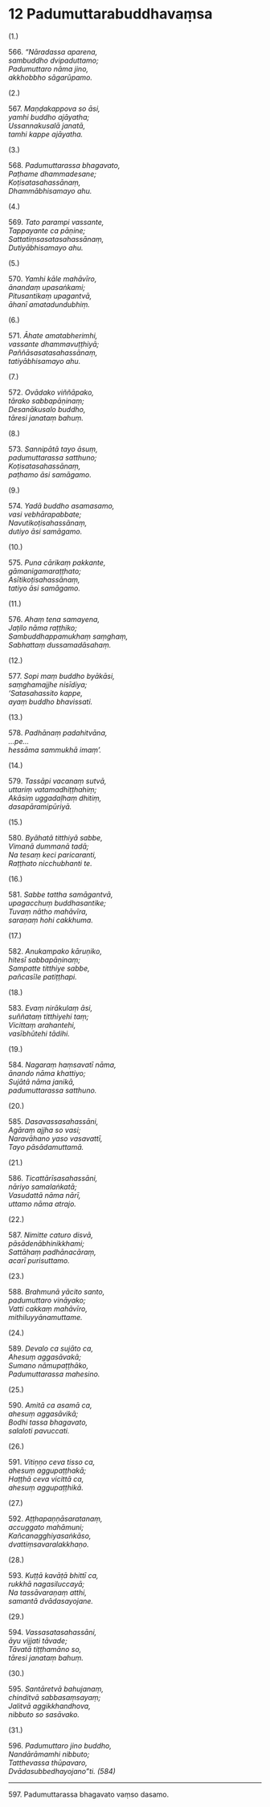 # 12 Padumuttarabuddhavaṃsa

(1.)

566\. _“Nāradassa aparena,_  
_sambuddho dvipaduttamo;_  
_Padumuttaro nāma jino,_  
_akkhobbho sāgarūpamo._  

(2.)

567\. _Maṇḍakappova so āsi,_  
_yamhi buddho ajāyatha;_  
_Ussannakusalā janatā,_  
_tamhi kappe ajāyatha._  

(3.)

568\. _Padumuttarassa bhagavato,_  
_Paṭhame dhammadesane;_  
_Koṭisatasahassānaṃ,_  
_Dhammābhisamayo ahu._  

(4.)

569\. _Tato parampi vassante,_  
_Tappayante ca pāṇine;_  
_Sattatiṃsasatasahassānaṃ,_  
_Dutiyābhisamayo ahu._  

(5.)

570\. _Yamhi kāle mahāvīro,_  
_ānandaṃ upasaṅkami;_  
_Pitusantikaṃ upagantvā,_  
_āhanī amatadundubhiṃ._  

(6.)

571\. _Āhate amatabherimhi,_  
_vassante dhammavuṭṭhiyā;_  
_Paññāsasatasahassānaṃ,_  
_tatiyābhisamayo ahu._  

(7.)

572\. _Ovādako viññāpako,_  
_tārako sabbapāṇinaṃ;_  
_Desanākusalo buddho,_  
_tāresi janataṃ bahuṃ._  

(8.)

573\. _Sannipātā tayo āsuṃ,_  
_padumuttarassa satthuno;_  
_Koṭisatasahassānaṃ,_  
_paṭhamo āsi samāgamo._  

(9.)

574\. _Yadā buddho asamasamo,_  
_vasi vebhārapabbate;_  
_Navutikoṭisahassānaṃ,_  
_dutiyo āsi samāgamo._  

(10.)

575\. _Puna cārikaṃ pakkante,_  
_gāmanigamaraṭṭhato;_  
_Asītikoṭisahassānaṃ,_  
_tatiyo āsi samāgamo._  

(11.)

576\. _Ahaṃ tena samayena,_  
_Jaṭilo nāma raṭṭhiko;_  
_Sambuddhappamukhaṃ saṃghaṃ,_  
_Sabhattaṃ dussamadāsahaṃ._  

(12.)

577\. _Sopi maṃ buddho byākāsi,_  
_saṃghamajjhe nisīdiya;_  
_‘Satasahassito kappe,_  
_ayaṃ buddho bhavissati._  

(13.)

578\. _Padhānaṃ padahitvāna,_  
_…pe…_  
_hessāma sammukhā imaṃ’._  

(14.)

579\. _Tassāpi vacanaṃ sutvā,_  
_uttariṃ vatamadhiṭṭhahiṃ;_  
_Akāsiṃ uggadaḷhaṃ dhitiṃ,_  
_dasapāramipūriyā._  

(15.)

580\. _Byāhatā titthiyā sabbe,_  
_Vimanā dummanā tadā;_  
_Na tesaṃ keci paricaranti,_  
_Raṭṭhato nicchubhanti te._  

(16.)

581\. _Sabbe tattha samāgantvā,_  
_upagacchuṃ buddhasantike;_  
_Tuvaṃ nātho mahāvīra,_  
_saraṇaṃ hohi cakkhuma._  

(17.)

582\. _Anukampako kāruṇiko,_  
_hitesī sabbapāṇinaṃ;_  
_Sampatte titthiye sabbe,_  
_pañcasīle patiṭṭhapi._  

(18.)

583\. _Evaṃ nirākulaṃ āsi,_  
_suññataṃ titthiyehi taṃ;_  
_Vicittaṃ arahantehi,_  
_vasībhūtehi tādihi._  

(19.)

584\. _Nagaraṃ haṃsavatī nāma,_  
_ānando nāma khattiyo;_  
_Sujātā nāma janikā,_  
_padumuttarassa satthuno._  

(20.)

585\. _Dasavassasahassāni,_  
_Agāraṃ ajjha so vasi;_  
_Naravāhano yaso vasavattī,_  
_Tayo pāsādamuttamā._  

(21.)

586\. _Ticattārīsasahassāni,_  
_nāriyo samalaṅkatā;_  
_Vasudattā nāma nārī,_  
_uttamo nāma atrajo._  

(22.)

587\. _Nimitte caturo disvā,_  
_pāsādenābhinikkhami;_  
_Sattāhaṃ padhānacāraṃ,_  
_acarī purisuttamo._  

(23.)

588\. _Brahmunā yācito santo,_  
_padumuttaro vināyako;_  
_Vatti cakkaṃ mahāvīro,_  
_mithiluyyānamuttame._  

(24.)

589\. _Devalo ca sujāto ca,_  
_Ahesuṃ aggasāvakā;_  
_Sumano nāmupaṭṭhāko,_  
_Padumuttarassa mahesino._  

(25.)

590\. _Amitā ca asamā ca,_  
_ahesuṃ aggasāvikā;_  
_Bodhi tassa bhagavato,_  
_salaloti pavuccati._  

(26.)

591\. _Vitiṇṇo ceva tisso ca,_  
_ahesuṃ aggupaṭṭhakā;_  
_Haṭṭhā ceva vicittā ca,_  
_ahesuṃ aggupaṭṭhikā._  

(27.)

592\. _Aṭṭhapaṇṇāsaratanaṃ,_  
_accuggato mahāmuni;_  
_Kañcanagghiyasaṅkāso,_  
_dvattiṃsavaralakkhaṇo._  

(28.)

593\. _Kuṭṭā kavāṭā bhittī ca,_  
_rukkhā nagasiluccayā;_  
_Na tassāvaraṇaṃ atthi,_  
_samantā dvādasayojane._  

(29.)

594\. _Vassasatasahassāni,_  
_āyu vijjati tāvade;_  
_Tāvatā tiṭṭhamāno so,_  
_tāresi janataṃ bahuṃ._  

(30.)

595\. _Santāretvā bahujanaṃ,_  
_chinditvā sabbasaṃsayaṃ;_  
_Jalitvā aggikkhandhova,_  
_nibbuto so sasāvako._  

(31.)

596\. _Padumuttaro jino buddho,_  
_Nandārāmamhi nibbuto;_  
_Tatthevassa thūpavaro,_  
_Dvādasubbedhayojano”ti. (584)_  

---

597\. Padumuttarassa bhagavato vaṃso dasamo.
